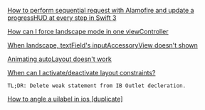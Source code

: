 [How to perform sequential request with Alamofire and update a progressHUD at every step in Swift 3](https://stackoverflow.com/questions/40555188/how-to-perform-sequential-request-with-alamofire-and-update-a-progresshud-at-eve)

[How can I force landscape mode in one viewController](https://stackoverflow.com/a/48490331/1545139)

[When landscape, textField's inputAccessoryView doesn't shown](https://stackoverflow.com/a/46421548/1545139)

[Animating autoLayout doesn't work](https://stackoverflow.com/questions/32170893/animate-autolayout-constraints-doesnt-work-on-ios-7)

[When can I activate/deactivate layout constraints?](https://stackoverflow.com/a/28717185/1545139)
```
TL;DR: Delete weak statement from IB Outlet decleration.
```

[How to angle a uilabel in ios [duplicate]](https://stackoverflow.com/a/17523030/1545139)
